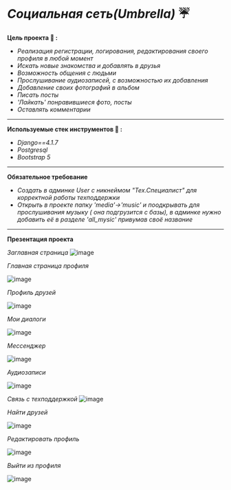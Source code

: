 #                                          ***Социальная сеть(Umbrella)*** :umbrella:

**Цель проекта :thought_balloon: :**
+ *Реализация регистрации, логирования, редактирования своего профиля в любой момент*
+ *Искать новые знакомства и добавлять в друзья*
+ *Возможность общения с людьми*
+ *Прослушивание аудиозаписей, с возможностью их добавления*
+ *Добавление своих фотографий в альбом*
+ *Писать посты*
+ *'Лайкать' понравившиеся фото, посты*
+ *Оставлять комментарии*
________
**Используемые стек инструментов :wrench: :**
+ *Django==4.1.7*
+ *Postgresql*
+ *Bootstrap 5*
_______
**Обязательное требование**

+ *Создать в админке User с никнеймом "Тех.Специалист" для корректной работы техподдержки* 
+ *Открыть в проекте папку 'media'->'music' и поодкрывать для прослушивания музыку ( она подгрузится с базы), в админке нужно добавить её в разделе 'all_mysic' привумав своё название*

______
**Презентация проекта**

*Заглавная страница*
![image](https://github.com/dimatolshin/social_network/assets/123401020/8fee4228-a5f8-4052-9a3c-00918f2c431f)


*Главная страница профиля*

![image](https://github.com/dimatolshin/social_network/assets/123401020/1e090af6-0720-49a1-9652-2d63fb282c8f)


*Профиль друзей*

![image](https://github.com/dimatolshin/social_network/assets/123401020/085e4251-c712-4be4-9cf1-84f976da8633)


*Мои диалоги*

![image](https://github.com/dimatolshin/social_network/assets/123401020/6f7592e3-6d23-483d-b959-b843117d338b)


*Мессенджер*

![image](https://github.com/dimatolshin/social_network/assets/123401020/ba731ce7-6023-4876-a698-90c32d8ff642)


*Аудиозаписи*

![image](https://github.com/dimatolshin/social_network/assets/123401020/98a334eb-2281-421a-b031-a02d0fc97cac)


*Связь с техподдержкой*
![image](https://github.com/dimatolshin/social_network/assets/123401020/45b60f35-0c36-4988-ae64-f8b5ed583325)

*Найти друзей*

![image](https://github.com/dimatolshin/social_network/assets/123401020/18ca05be-f0ef-44c4-82e4-8870bb56bc4f)

*Редактировать профиль*

![image](https://github.com/dimatolshin/social_network/assets/123401020/25649960-6f91-4e41-940e-3fcf251aa380)

*Выйти из профиля*

![image](https://github.com/dimatolshin/social_network/assets/123401020/dd22f3d2-f40c-43ae-b46d-299fc46d4271)












